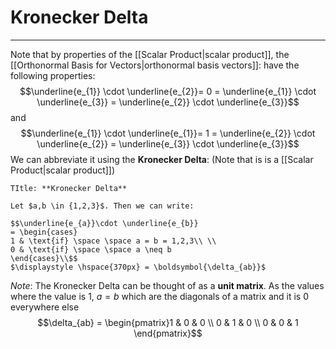 # Kronecker Delta
---

Note that by properties of the [[Scalar Product|scalar product]], the [[Orthonormal Basis for Vectors|orthonormal basis vectors]]: have the following properties:
$$\underline{e_{1}} \cdot \underline{e_{2}}= 0 = \underline{e_{1}} \cdot \underline{e_{3}} = \underline{e_{2}} \cdot \underline{e_{3}}$$
and
$$\underline{e_{1}} \cdot \underline{e_{1}}= 1 = \underline{e_{2}} \cdot \underline{e_{2}} = \underline{e_{3}} \cdot \underline{e_{3}}$$
We can abbreviate it using the **Kronecker Delta**: (Note that is is a [[Scalar Product|scalar product]])

```ad-Definition
TItle: **Kronecker Delta**

Let $a,b \in {1,2,3}$. Then we can write:

$$\underline{e_{a}}\cdot \underline{e_{b}}
= \begin{cases}
1 & \text{if} \space \space a = b = 1,2,3\\ \\
0 & \text{if} \space \space a \neq b
\end{cases}\\$$
$\displaystyle \hspace{370px} = \boldsymbol{\delta_{ab}}$
```

*Note*: The Kronecker Delta can be thought of as a **unit matrix**. As the values where the value is $1$,  $a = b$ which are the diagonals of a matrix and it is 0 everywhere else
$$\delta_{ab} = \begin{pmatrix}1 & 0 & 0 \\ 0 & 1 & 0 \\ 0 & 0 & 1 \end{pmatrix}$$
